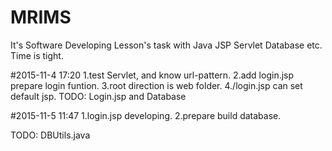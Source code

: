 # MRIMS
It's Software Developing Lesson's task with Java JSP Servlet Database etc.
Time is tight.

#2015-11-4 17:20
1.test Servlet, and know url-pattern. 
2.add login.jsp prepare login funtion.
3.root direction is web folder.
4.<welcome-file>/login.jsp</welcome-file> can set default jsp.
TODO:
Login.jsp and Database

#2015-11-5 11:47
1.login.jsp developing.
2.prepare build database.

TODO:
DBUtils.java


